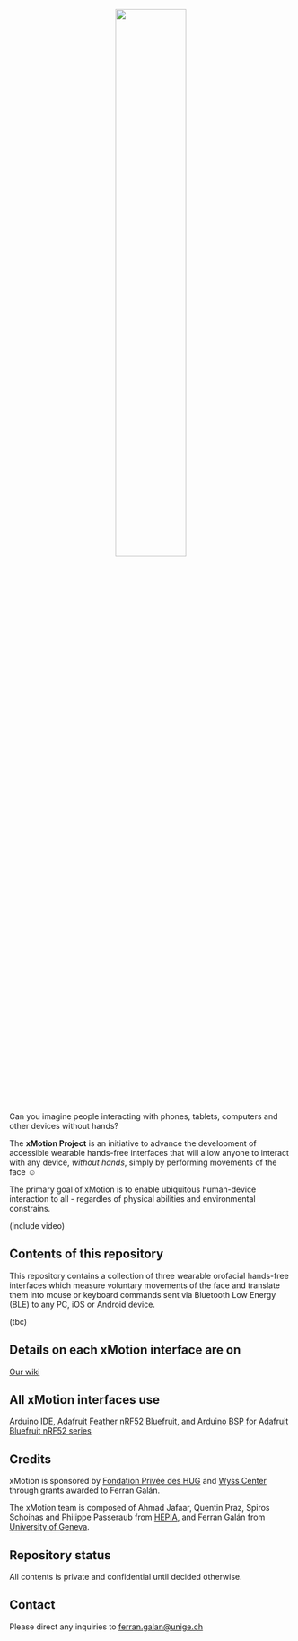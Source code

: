 <p align="center">
	<img src="https://github.com/xmotion-project/xMotion/blob/main/src/Logo.jpg" width="50%" />
</p>

Can you imagine people interacting with phones, tablets, computers and other devices without hands? 

The **xMotion Project** is an initiative to advance the development of accessible wearable hands-free interfaces that will allow anyone to interact with any device, *without hands*, simply by performing movements of the face :relaxed:

The primary goal of xMotion is to enable ubiquitous human-device interaction to all - regardles of physical abilities and environmental constrains.   

(include video)

## Contents of this repository

This repository contains a collection of three wearable orofacial hands-free 
interfaces which measure voluntary movements of the face and translate them 
into mouse or keyboard commands sent via Bluetooth Low Energy (BLE) to any PC, iOS or Android device. 

(tbc)

## Details on each xMotion interface are on

[Our wiki](https://github.com/xmotion-project/xMotion/wiki)

## All xMotion interfaces use

[Arduino IDE](https://www.arduino.cc/en/software),
[Adafruit Feather nRF52 Bluefruit](https://learn.adafruit.com/bluefruit-nrf52-feather-learning-guide?view=all), and
[Arduino BSP for Adafruit Bluefruit nRF52 series](https://github.com/adafruit/Adafruit_nRF52_Arduino)

## Credits

xMotion is sponsored by [Fondation Privée des HUG](https://www.fondationhug.org/) and [Wyss Center](https://wysscenter.ch/) through grants awarded to Ferran Galán.

The xMotion team is composed of Ahmad Jafaar, Quentin Praz, Spiros Schoinas and Philippe Passeraub from [HEPIA](https://www.hesge.ch/hepia/), and Ferran Galán from [University of Geneva](https://www.unige.ch/en/university/presentation/).

## Repository status

All contents is private and confidential until decided otherwise. 

## Contact

Please direct any inquiries to ferran.galan@unige.ch 

